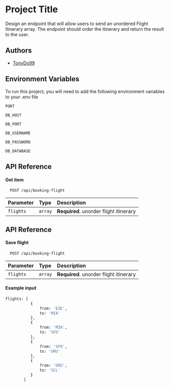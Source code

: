 
# Project Title

Design an endpoint that will allow users to send an unordered Flight Itinerary array. The endpoint should order the itinerary and return the result to the user.



## Authors

- [TonyDo99](https://github.com/TonyDo99)


## Environment Variables

To run this project, you will need to add the following environment variables to your .env file

`PORT`

`DB_HOST`

`DB_PORT`

`DB_USERNAME`

`DB_PASSWORD`

`DB_DATABASE`
## API Reference

#### Get item

```http
  POST /api/booking-flight
```

| Parameter | Type     | Description                       |
| :-------- | :------- | :-------------------------------- |
| `flights`      | `array` | **Required**. unorder flight itinerary  |

## API Reference

#### Save flight

```http
  POST /api/booking-flight
```

| Parameter | Type     | Description                       |
| :-------- | :------- | :-------------------------------- |
| `flights`      | `array` | **Required**. unorder flight itinerary  |


#### Example input
``` bash
flights: [
           {
               from: 'EZE',
               to: 'MIA'
           },
           {
               from: 'MIA',
               to: 'SFO'
           },
           {
               from: 'SFO',
               to: 'GRU'
           },
           {
               from: 'GRU',
               to: 'SCL'
           }
        ]	
```